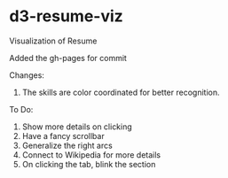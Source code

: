 d3-resume-viz
=============

Visualization of Resume

Added the gh-pages for commit

Changes:

1. The skills are color coordinated for better recognition.


To Do:

1. Show more details on clicking
2. Have a fancy scrollbar
3. Generalize the right arcs
4. Connect to Wikipedia for more details
5. On clicking the tab, blink the section
